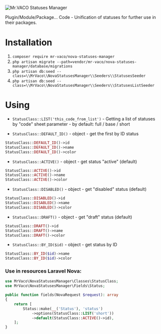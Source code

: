 ![Mr.VACO Statuses Manager](https://preview.dragon-code.pro/Mr.VACO/Statuses%20Manager.svg?pretty-title=0&github%5Brepository%5D=MrVACO%2FNovaStatusesManager&mode=auto)

Plugin/Module/Package... Code - Unification of statuses for further use in their packages.

# Installation

1. ```composer require mr-vaco/nova-statuses-manager```
2. ```php artisan migrate --path=vendor/mr-vaco/nova-statuses-manager/database/migrations```
3. ```php artisan db:seed --class=\\MrVaco\\NovaStatusesManager\\Seeders\\StatusesSeeder```
4. ```php artisan db:seed --class=\\MrVaco\\NovaStatusesManager\\Seeders\\StatusesListSeeder```

# Using

- ```StatusClass::LIST('this_code_from_list')``` - Getting a list of statuses by "code" sheet parameter - by default: full / base / short

- ```StatusClass::DEFAULT_ID()``` - object - get the first by ID status

```php
StatusClass::DEFAULT_ID()->id
StatusClass::DEFAULT_ID()->name
StatusClass::DEFAULT_ID()->color
```

- ```StatusClass::ACTIVE()``` - object - get status "active" (default)

```php
StatusClass::ACTIVE()->id
StatusClass::ACTIVE()->name
StatusClass::ACTIVE()->color
```

- ```StatusClass::DISABLED()``` - object - get "disabled" status (default)

```php
StatusClass::DISABLED()->id
StatusClass::DISABLED()->name
StatusClass::DISABLED()->color
```

- ```StatusClass::DRAFT()``` - object - get "draft" status (default)

```php
StatusClass::DRAFT()->id
StatusClass::DRAFT()->name
StatusClass::DRAFT()->color
```

- ```StatusClass::BY_ID($id)``` - object - get status by ID

```php
StatusClass::BY_ID($id)->name
StatusClass::BY_ID($id)->color
```

### Use in resources Laravel Nova:

```php
use MrVaco\NovaStatusesManager\Classes\StatusClass;
use MrVaco\NovaStatusesManager\Fields\Status;

public function fields(NovaRequest $request): array
{
    return [
        Status::make(__('Status'), 'status')
            ->options(StatusClass::LIST('short'))
            ->default(StatusClass::ACTIVE()->id),
    ];
}
```
